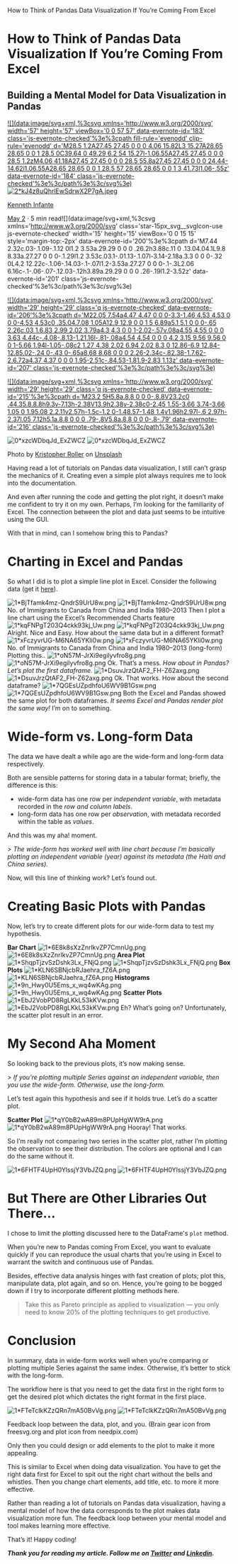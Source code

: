 How to Think of Pandas Data Visualization If You’re Coming From Excel

# How to Think of Pandas Data Visualization If You’re Coming From Excel

## Building a Mental Model for Data Visualization in Pandas

[ ![](data:image/svg+xml,%3csvg xmlns='http://www.w3.org/2000/svg' width='57' height='57' viewBox='0 0 57 57' data-evernote-id='183' class='js-evernote-checked'%3e%3cpath fill-rule='evenodd' clip-rule='evenodd' d='M28.5 1.2A27.45 27.45 0 0 0 4.06 15.82L3 15.27A28.65 28.65 0 0 1 28.5 0C39.64 0 49.29 6.2 54 15.27l-1.06.55A27.45 27.45 0 0 0 28.5 1.2zM4.06 41.18A27.45 27.45 0 0 0 28.5 55.8a27.45 27.45 0 0 0 24.44-14.62l1.06.55A28.65 28.65 0 0 1 28.5 57 28.65 28.65 0 0 1 3 41.73l1.06-.55z' data-evernote-id='184' class='js-evernote-checked'%3e%3c/path%3e%3c/svg%3e) ![2*kJ4z8uQhrlEwSdrwX2P7gA.jpeg](../_resources/d2adfd3a608d7899f9b6c8c7116686a6.jpg)](https://towardsdatascience.com/@iamkennethcpa?source=post_page-----7af9f933e212----------------------)

[Kenneth Infante](https://towardsdatascience.com/@iamkennethcpa?source=post_page-----7af9f933e212----------------------)

[May 2](https://towardsdatascience.com/how-to-think-of-pandas-data-visualization-if-youre-coming-from-excel-7af9f933e212?source=post_page-----7af9f933e212----------------------) · 5 min read![](data:image/svg+xml,%3csvg xmlns='http://www.w3.org/2000/svg' class='star-15px_svg__svgIcon-use js-evernote-checked' width='15' height='15' viewBox='0 0 15 15' style='margin-top:-2px' data-evernote-id='200'%3e%3cpath d='M7.44 2.32c.03-.1.09-.1.12 0l1.2 3.53a.29.29 0 0 0 .26.2h3.88c.11 0 .13.04.04.1L9.8 8.33a.27.27 0 0 0-.1.29l1.2 3.53c.03.1-.01.13-.1.07l-3.14-2.18a.3.3 0 0 0-.32 0L4.2 12.22c-.1.06-.14.03-.1-.07l1.2-3.53a.27.27 0 0 0-.1-.3L2.06 6.16c-.1-.06-.07-.12.03-.12h3.89a.29.29 0 0 0 .26-.19l1.2-3.52z' data-evernote-id='201' class='js-evernote-checked'%3e%3c/path%3e%3c/svg%3e)

[![](data:image/svg+xml,%3csvg xmlns='http://www.w3.org/2000/svg' width='29' height='29' class='q js-evernote-checked' data-evernote-id='206'%3e%3cpath d='M22.05 7.54a4.47 4.47 0 0 0-3.3-1.46 4.53 4.53 0 0 0-4.53 4.53c0 .35.04.7.08 1.05A12.9 12.9 0 0 1 5 6.89a5.1 5.1 0 0 0-.65 2.26c.03 1.6.83 2.99 2.02 3.79a4.3 4.3 0 0 1-2.02-.57v.08a4.55 4.55 0 0 0 3.63 4.44c-.4.08-.8.13-1.21.16l-.81-.08a4.54 4.54 0 0 0 4.2 3.15 9.56 9.56 0 0 1-5.66 1.94l-1.05-.08c2 1.27 4.38 2.02 6.94 2.02 8.3 0 12.86-6.9 12.84-12.85.02-.24 0-.43 0-.65a8.68 8.68 0 0 0 2.26-2.34c-.82.38-1.7.62-2.6.72a4.37 4.37 0 0 0 1.95-2.51c-.84.53-1.81.9-2.83 1.13z' data-evernote-id='207' class='js-evernote-checked'%3e%3c/path%3e%3c/svg%3e)](https://medium.com/p/7af9f933e212/share/twitter?source=post_actions_header---------------------------)

[![](data:image/svg+xml,%3csvg xmlns='http://www.w3.org/2000/svg' width='29' height='29' class='q js-evernote-checked' data-evernote-id='215'%3e%3cpath d='M23.2 5H5.8a.8.8 0 0 0-.8.8V23.2c0 .44.35.8.8.8h9.3v-7.13h-2.38V13.9h2.38v-2.38c0-2.45 1.55-3.66 3.74-3.66 1.05 0 1.95.08 2.2.11v2.57h-1.5c-1.2 0-1.48.57-1.48 1.4v1.96h2.97l-.6 2.97h-2.37l.05 7.12h5.1a.8.8 0 0 0 .79-.8V5.8a.8.8 0 0 0-.8-.79' data-evernote-id='216' class='js-evernote-checked'%3e%3c/path%3e%3c/svg%3e)](https://medium.com/p/7af9f933e212/share/facebook?source=post_actions_header---------------------------)

![0*xzcWDbqJd_ExZWCZ](../_resources/2f41e3f221883fd297cc9e3ce631ed23.jpg)
![0*xzcWDbqJd_ExZWCZ](../_resources/741bde9a63084df6f1565b905e7fbbcd.jpg)

Photo by [Kristopher Roller](https://unsplash.com/@krisroller?utm_source=medium&utm_medium=referral) on [Unsplash](https://unsplash.com/?utm_source=medium&utm_medium=referral)

Having read a lot of tutorials on Pandas data visualization, I still can’t grasp the mechanics of it. Creating even a simple plot always requires me to look into the documentation.

And even after running the code and getting the plot right, it doesn’t make me confident to try it on my own. Perhaps, I’m looking for the familiarity of Excel. The connection between the plot and data just seems to be intuitive using the GUI.

With that in mind, can I somehow bring this to Pandas?

# Charting in Excel and Pandas

So what I did is to plot a simple line plot in Excel. Consider the following data (get it [here](https://github.com/kennethjhim/medium_pandas_data_viz_from_excel)).

![1*BjTfamk4mz-QndrS9UrU8w.png](../_resources/3a21bbe7a8686ab12d8470495be16358.png)
![1*BjTfamk4mz-QndrS9UrU8w.png](../_resources/6fc0ffc45f2675f88552f21221d5a241.png)
No. of Immigrants to Canada from China and India 1980–2013
Then I plot a line chart using the Excel’s Recommended Charts feature
![1*kqFNPgT203Q4ckk93kj_Uw.png](../_resources/cd45f12acbdf7c2825b53c60a614d01d.png)
![1*kqFNPgT203Q4ckk93kj_Uw.png](../_resources/9e06e7e0a138b35b2366bf26a66f3184.png)
Alright. Nice and Easy.
How about the same data but in a different format?
![1*xFczyvrUG-M6NA65YKli0w.png](../_resources/907c54b8c0a8c4318c5781308c470be2.png)
![1*xFczyvrUG-M6NA65YKli0w.png](../_resources/08a48af040b7bb0c7e563e0ee4f3fddb.png)
No. of Immigrants to Canada from China and India 1980–2013 (long-form)
Plotting this..
![1*oN57M-JrXi9egilyvfro8g.png](../_resources/158d50c24e21402c27846b128931d401.png)
![1*oN57M-JrXi9egilyvfro8g.png](../_resources/e3ec4519c4a2738d392a8b9a9443c683.png)
Ok. That’s a mess.
*How about in Pandas? Let’s plot the first dataframe.*
![1*DsuvJrzQtAF2_FH-Z62axg.png](../_resources/4520f18b597e94d500d180af155c9253.png)
![1*DsuvJrzQtAF2_FH-Z62axg.png](../_resources/f063a6cfc4735b2e271285bba145ee7d.png)
Ok. That works.
How about the second dataframe?
![1*7QGEsUZpdhfoU6WV9B1Gsw.png](../_resources/5a6c5b6b396672cbe2b6f5886df053e5.png)
![1*7QGEsUZpdhfoU6WV9B1Gsw.png](../_resources/498d304571a6a182926bd29e7d95c225.png)
Both the Excel and Pandas showed the same plot for both dataframes.
*It seems Excel and Pandas render plot the same way!* I’m on to something.

# Wide-form vs. Long-form Data

The data we have dealt a while ago are the wide-form and long-form data respectively.

Both are sensible patterns for storing data in a tabular format; briefly, the difference is this:

- wide-form data has one row per *independent variable*, with metadata recorded in the *row and column labels*.
- long-form data has one row per *observation*, with metadata recorded within the table as *values*.

And this was my aha! moment.

*> The wide-form has worked well with line chart because I’m basically plotting an independent variable (year) against its metadata (the Haiti and China series).*

Now, will this line of thinking work? Let’s found out.

# Creating Basic Plots with Pandas

Now, let’s try to create different plots for our wide-form data to test my hypothesis.

**Bar Chart**
![1*6E8k8sXzZnrlkvZP7CmnUg.png](../_resources/39efa12a31342d3dd5c36ebb44d98590.png)
![1*6E8k8sXzZnrlkvZP7CmnUg.png](../_resources/12f5d55873268d22b09d8a4261e9c57b.png)
**Area Plot**
![1*ShqpTjzvSzDshk3Lx_FNjQ.png](../_resources/c65249dd7d7e0ac89f7dc17f34c3fa91.png)
![1*ShqpTjzvSzDshk3Lx_FNjQ.png](../_resources/5d85e095efa13964335835e5920cde6d.png)
**Box Plots**
![1*KLN6SBNjcbRJaehra_fZ6A.png](../_resources/30b46b16afd0b2ba23529f4553389eb1.png)
![1*KLN6SBNjcbRJaehra_fZ6A.png](../_resources/5e23bb15953450691460d1ebc7ae387c.png)
**Histograms**
![1*9n_Hwy0U5Ems_x_wq4wKAg.png](../_resources/57c38509c79c939771c523a7848037ab.png)
![1*9n_Hwy0U5Ems_x_wq4wKAg.png](../_resources/4f3427b92ce55347bd3f85412be66f48.png)
**Scatter Plots**
![1*EbJ2VobPD8RgLKkL53kKVw.png](../_resources/9d9935a1d375de33d9929347e4f5ed5a.png)
![1*EbJ2VobPD8RgLKkL53kKVw.png](../_resources/a247da28b22d0cde15505c0eb4fb1fd0.png)
Eh? What’s going on?
Unfortunately, the scatter plot result in an error.

# My Second Aha Moment

So looking back to the previous plots, it’s now making sense.

*> If you’re plotting multiple Series against an independent variable, then you use the wide-form. Otherwise, use the long-form.*

Let’s test again this hypothesis and see if it holds true. Let’s do a scatter plot.

**Scatter Plot**
![1*qY0bB2wA89m8PUpHgWW9rA.png](../_resources/2f6bb08a35bab0ebef8f0b5303dc1082.png)
![1*qY0bB2wA89m8PUpHgWW9rA.png](../_resources/8ae4674597b4b0690c99e43c79faccb9.png)
Hooray! That works.

So I’m really not comparing two series in the scatter plot, rather I’m plotting the observation to see their distribution. The colors are optional and I can do the same without it.

![1*6FHTF4UpH0YlssjY3VbJZQ.png](../_resources/77f1f32672be06c14e6bd210be6eaacc.png)
![1*6FHTF4UpH0YlssjY3VbJZQ.png](../_resources/9b02d7456bd058da975eb352fa29c384.png)

# But There are Other Libraries Out There…

I chose to limit the plotting discussed here to the DataFrame's `plot` method.

When you’re new to Pandas coming From Excel, you want to evaluate quickly if you can reproduce the usual charts that you’re using in Excel to warrant the switch and continuous use of Pandas.

Besides, effective data analysis hinges with fast creation of plots; plot this, manipulate data, plot again, and so on. Hence, you’re going to be bogged down if I try to incorporate different plotting methods here.

> Take this as Pareto principle as applied to visualization — you only need to know 20% of the plotting techniques to get productive.

# Conclusion

In summary, data in wide-form works well when you’re comparing or plotting multiple Series against the same index. Otherwise, it’s better to stick with the long-form.

The workflow here is that you need to get the data first in the right form to get the desired plot which dictates the right format in the first place.

![1*FTeTclkKZzQRn7mA50BvVg.png](../_resources/41507f291d823bf3318efb10a2ccdebb.png)
![1*FTeTclkKZzQRn7mA50BvVg.png](../_resources/c4f5b36a5fd108676cb916e6519dc229.png)

Feedback loop between the data, plot, and you. (Brain gear icon from freesvg.org and plot icon from needpix.com)

Only then you could design or add elements to the plot to make it more appealing.

This is similar to Excel when doing data visualization. You have to get the right data first for Excel to spit out the right chart without the bells and whistles. Then you change chart elements, add title, etc. to more it more effective.

Rather than reading a lot of tutorials on Pandas data visualization, having a mental model of how the data corresponds to the plot makes data visualization more fun. The feedback loop between your mental model and tool makes learning more effective.

That’s it! Happy coding!

***Thank you for reading my article. Follow me on ***[***Twitter***](https://twitter.com/iamkennethcpa)*** and ***[***Linkedin***](https://www.linkedin.com/in/kennethinfante/)***.***